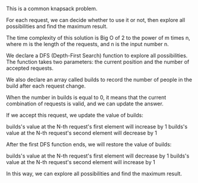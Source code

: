 This is a common knapsack problem. 

For each request, 
we can decide whether to use it or not, 
then explore all possibilities 
and find the maximum result.

The time complexity of this solution is Big O of 2 to the power of m times n, 
where m is the length of the requests,
and n is the input number n.

We declare a DFS (Depth-First Search) function to explore all possibilities. 
The function takes two parameters: 
the current position and the number of accepted requests.

We also declare an array called builds to record the number of people in the build after each request change. 

When the number in builds is equal to 0,
it means that the current combination of requests is valid,
and we can update the answer.

If we accept this request, we update the value of builds:

builds's value at the N-th request's first element will increase by 1
builds's value at the N-th request's second element will decrease by 1

After the first DFS function ends, we will restore the value of builds:

builds's value at the N-th request's first element will decrease by 1
builds's value at the N-th request's second element will increase by 1

In this way, we can explore all possibilities and find the maximum result.